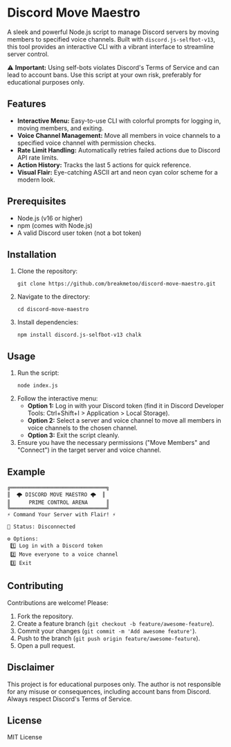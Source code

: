 # Discord Move Maestro

A sleek and powerful Node.js script to manage Discord servers by moving members to specified voice channels. Built with `discord.js-selfbot-v13`, this tool provides an interactive CLI with a vibrant interface to streamline server control.

⚠️ **Important:** Using self-bots violates Discord's Terms of Service and can lead to account bans. Use this script at your own risk, preferably for educational purposes only.

## Features

- **Interactive Menu:** Easy-to-use CLI with colorful prompts for logging in, moving members, and exiting.
- **Voice Channel Management:** Move all members in voice channels to a specified voice channel with permission checks.
- **Rate Limit Handling:** Automatically retries failed actions due to Discord API rate limits.
- **Action History:** Tracks the last 5 actions for quick reference.
- **Visual Flair:** Eye-catching ASCII art and neon cyan color scheme for a modern look.

## Prerequisites

- Node.js (v16 or higher)
- npm (comes with Node.js)
- A valid Discord user token (not a bot token)

## Installation

1. Clone the repository:
   ```
   git clone https://github.com/breakmetoo/discord-move-maestro.git
   ```
2. Navigate to the directory:
   ```
   cd discord-move-maestro
   ```
3. Install dependencies:
   ```
   npm install discord.js-selfbot-v13 chalk
   ```

## Usage

1. Run the script:
   ```
   node index.js
   ```
2. Follow the interactive menu:
   - **Option 1:** Log in with your Discord token (find it in Discord Developer Tools: Ctrl+Shift+I > Application > Local Storage).
   - **Option 2:** Select a server and voice channel to move all members in voice channels to the chosen channel.
   - **Option 3:** Exit the script cleanly.
3. Ensure you have the necessary permissions ("Move Members" and "Connect") in the target server and voice channel.

## Example

```
╔═══════════════════════════════╗
║  🌩️ DISCORD MOVE MAESTRO 🌩️  ║
║      PRIME CONTROL ARENA      ║
╚═══════════════════════════════╝
⚡ Command Your Server with Flair! ⚡

📡 Status: Disconnected

⚙️ Options:
 1️⃣ Log in with a Discord token
 2️⃣ Move everyone to a voice channel
 3️⃣ Exit
```

## Contributing

Contributions are welcome! Please:

1. Fork the repository.
2. Create a feature branch (`git checkout -b feature/awesome-feature`).
3. Commit your changes (`git commit -m 'Add awesome feature'`).
4. Push to the branch (`git push origin feature/awesome-feature`).
5. Open a pull request.

## Disclaimer

This project is for educational purposes only. The author is not responsible for any misuse or consequences, including account bans from Discord. Always respect Discord's Terms of Service.

## License

MIT License
